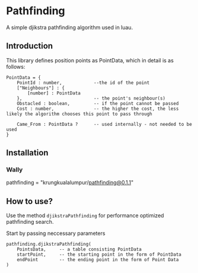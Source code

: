 # Pathfinding
 
A simple djikstra pathfinding algorithm used in luau. 

## Introduction
This library defines position points as PointData, which in detail is as follows:

```
PointData = {
	PointId : number,            --the id of the point 
	["Neighbours"] : { 
		[number] : PointData 
	},                           -- the point's neighbour(s)
	Obstacled : boolean,         -- if the point cannot be passed
	Cost : number,               -- the higher the cost, the less likely the algorithm chooses this point to pass through

	Came_From : PointData ?      -- used internally - not needed to be used
}
```
## Installation
### Wally 
pathfinding = "krungkualalumpur/pathfinding@0.1.1"

## How to use?
Use the method ```djikstraPathfinding``` for performance optimized pathfinding search.

Start by passing neccessary parameters 
```
pathfinding.djikstraPathfinding(
    PointsData,     -- a table consisting PointData
    startPoint,     -- the starting point in the form of PointData
    endPoint        -- the ending point in the form of Point Data
)
```
